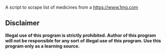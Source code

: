 A script to scrape list of medicines from a https://www.1mg.com

## Disclaimer

**Illegal use of this program is strictly prohibited. Author of this program will not be responsible for any sort of illegal use of this program. Use this program only as a learning source.**
